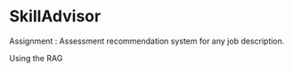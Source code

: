 # SkillAdvisor
Assignment :  Assessment recommendation system for any job description.

Using the RAG